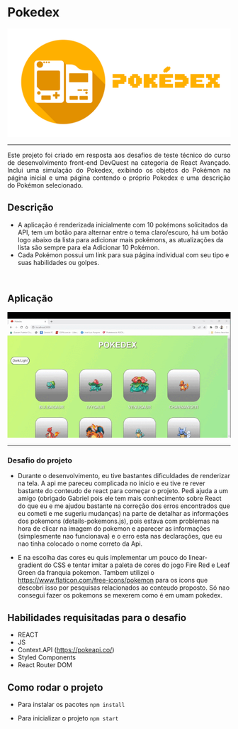 # Pokedex
<img src="/public/pokedex.png"><hr>

<p align="justify">Este projeto foi criado em resposta aos desafios de teste técnico do curso de desenvolvimento front-end DevQuest na categoria de React Avançado. Inclui uma simulação do Pokedex, exibindo os objetos do Pokémon na página inicial e uma página contendo o próprio Pokedex e uma descrição do Pokémon selecionado.</p>

## Descrição 
- A aplicação é renderizada inicialmente com 10 pokémons solicitados da API, tem um botão para alternar entre o tema claro/escuro, há um botão logo abaixo da lista para adicionar mais pokémons, as atualizações da lista são sempre para ela Adicionar 10 Pokémon.
- Cada Pokémon possui um link para sua página individual com seu tipo e suas habilidades ou golpes.
<br/>

## Aplicação

<img src="/public/pokedex-web.gif"><hr>


### Desafio do projeto

- Durante o desenvolvimento, eu tive bastantes dificuldades de renderizar na tela. A api
me pareceu complicada no inicio e eu tive re rever bastante do conteudo de react para começar o projeto. Pedi ajuda a um amigo (obrigado Gabriel pois ele tem mais conhecimento sobre React do que eu e me ajudou bastante na correção dos erros encontrados que eu cometi e me sugeriu mudanças) na parte de detalhar as informações dos pokemons (details-pokemons.js), pois estava com problemas na hora de clicar na imagem do pokemon e aparecer as informações (simplesmente nao funcionava) e o erro esta nas declarações, que eu nao tinha colocado o nome correto da Api.

- E na escolha das cores eu quis implementar um pouco do linear-gradient do CSS e 
tentar imitar a paleta de cores do jogo Fire Red e Leaf Green da franquia pokemon.
Tambem utilizei o https://www.flaticon.com/free-icons/pokemon para os icons que descobri isso por pesquisas relacionados ao conteudo proposto. Só nao consegui fazer os pokemons se mexerem como é em umam pokedex.

## Habilidades requisitadas para o desafio

- REACT
- JS
- Context.API (https://pokeapi.co/)
- Styled Components
- React Router DOM


## Como rodar o projeto
- Para instalar os pacotes `npm install`


- Para inicializar o projeto `npm start`
